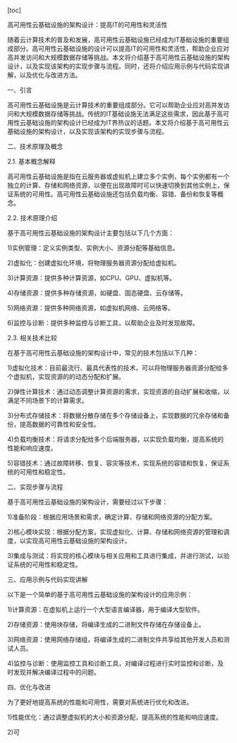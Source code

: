 
[toc]                    
                
                
高可用性云基础设施的架构设计：提高IT的可用性和灵活性

随着云计算技术的普及和发展，高可用性云基础设施已经成为IT基础设施的重要组成部分。高可用性云基础设施的设计可以提高IT的可用性和灵活性，帮助企业应对高并发访问和大规模数据存储等挑战。本文将介绍基于高可用性云基础设施的架构设计，以及实现该架构的实现步骤与流程。同时，还将介绍应用示例与代码实现讲解，以及优化与改进方法。

一、引言

高可用性云基础设施是云计算技术的重要组成部分。它可以帮助企业应对高并发访问和大规模数据存储等挑战。传统的IT基础设施无法满足这些需求，因此基于高可用性云基础设施的架构设计已经成为IT界热议的话题。本文将介绍基于高可用性云基础设施的架构设计，以及实现该架构的实现步骤与流程。

二、技术原理及概念

2.1. 基本概念解释

高可用性云基础设施是指在云服务器或虚拟机上建立多个实例，每个实例都有一个独立的计算、存储和网络资源，以便在出现故障时可以快速切换到其他实例上，保证系统的可用性。高可用性云基础设施还包括负载均衡、容错、备份和恢复等概念。

2.2. 技术原理介绍

基于高可用性云基础设施的架构设计主要包括以下几个方面：

1)实例管理：定义实例类型、实例大小、资源分配等基础信息。

2)虚拟化：创建虚拟化环境，将物理服务器资源分配给虚拟机。

3)计算资源：提供多种计算资源，如CPU、GPU、虚拟机等。

4)存储资源：提供多种存储资源，如硬盘、固态硬盘、云存储等。

5)网络资源：提供多种网络资源，如虚拟机网络、云网络等。

6)监控与诊断：提供多种监控与诊断工具，以帮助企业及时发现故障。

2.3. 相关技术比较

在基于高可用性云基础设施的架构设计中，常见的技术包括以下几种：

1)虚拟化技术：目前最流行、最具代表性的技术，可以将物理服务器资源分配给多个虚拟机，实现资源的的动态分配和扩展。

2)弹性计算技术：通过动态调整计算资源的需求，实现资源的自动扩展和收缩，以满足不同场景下的计算需求。

3)分布式存储技术：将数据分散存储在多个存储设备上，实现数据的冗余存储和备份，提高数据的可靠性和安全性。

4)负载均衡技术：将请求分配给多个后端服务器，以实现负载均衡，提高系统的性能和响应速度。

5)容错技术：通过故障转移、恢复、容灾等技术，实现系统的容错和恢复，保证系统的可用性和稳定性。

二、实现步骤与流程

基于高可用性云基础设施的架构设计，需要经过以下步骤：

1)准备阶段：根据应用场景和需求，确定计算、存储和网络资源的分配方案。

2)核心模块实现：根据分配方案，实现虚拟化、计算、存储和网络资源的管理和调度，以实现高可用性云基础设施的架构设计。

3)集成与测试：将实现的核心模块与相关应用和工具进行集成，并进行测试，以验证系统的可用性和稳定性。

三、应用示例与代码实现讲解

以下是一个简单的基于高可用性云基础设施的架构设计的应用示例：

1)计算资源：在虚拟机上运行一个大型语言编译器，用于编译大型软件。

2)存储资源：使用块存储，将编译生成的二进制文件存储在存储设备上。

3)网络资源：使用网络存储组，将编译生成的二进制文件共享给其他开发人员和测试人员。

4)监控与诊断：使用监控工具和诊断工具，对编译过程进行实时监控和诊断，及时发现并解决编译过程中的问题。

四、优化与改进

为了更好地提高系统的性能和可用性，需要对系统进行优化和改进。

1)性能优化：通过调整虚拟机的大小和资源分配，提高系统的性能和响应速度。

2)可

